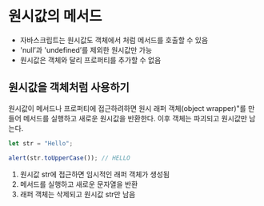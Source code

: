 # **원시값의 메서드**
- 자바스크립트는 원시값도 객체에서 처럼 메서드를 호출할 수 있음
- 'null’과 'undefined’를 제외한 원시값만 가능 
- 원시값은 객체와 달리 프로퍼티를 추가할 수 없음

## **원시값을 객체처럼 사용하기**
원시값이 메서드나 프로퍼티에 접근하려하면 원시 래퍼 객체(object wrapper)"를 만들어 메서드를 실행하고 새로운 원시값을 반환한다. 이후 객체는 파괴되고 원시값만 남는다.
```js
let str = "Hello";

alert(str.toUpperCase()); // HELLO
```
1. 원시값 str에 접근하면 임시적인 래퍼 객체가 생성됨
2. 메서드를 실행하고 새로운 문자열을 반환
3. 래퍼 객체는 삭제되고 원시값 str만 남음